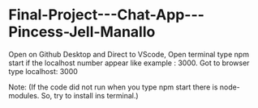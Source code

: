 # Final-Project---Chat-App---Pincess-Jell-Manallo
Open on Github Desktop and Direct to VScode, Open terminal type npm start if the localhost number appear like example : 3000. Got to browser type localhost: 3000

Note: (If the code did not run when you type npm start there is node-modules. So, try to install ins terminal.)
